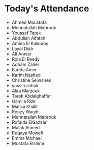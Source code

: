 # Today's Attendance

- Ahmed Moustafa
- Mennatallah Mabrouk
- Youssef Tarek
- Abdullah Alfatah
- Amina El Kaliouby
- Layal Diab
- Ali Anwar
- Rola El Reedy
- Adham Zaher
- Farida Amer
- Karim Nashed
- Christine Selwanes 
- yassin zohair 
- Alaa Marzouk
- Tarek Abdelghaffar
- Gamila Rizk
- Malika Khalil
- Kenzy Wagih
- Mennatallah Mabrouk
- Rofaida ElGazzar
- Malak Ahmed
- Ruqaya Mowafi
- Emma Michael
- Mostafa Elshimi
